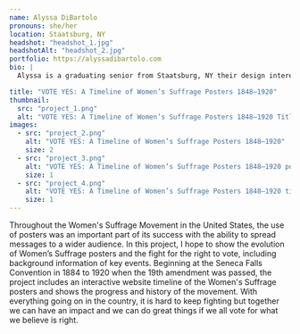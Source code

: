 ```yaml
---
name: Alyssa DiBartolo
pronouns: she/her
location: Staatsburg, NY
headshot: "headshot_1.jpg"
headshotAlt: "headshot_2.jpg"
portfolio: https://alyssadibartolo.com 
bio: |
  Alyssa is a graduating senior from Staatsburg, NY their design interests are package design and website design and poster design and telling messages of which make an appearance in their thesis project. She hopes to make a career in packaging design but also still be able to do poster/web design as well. In her spare time she loves to watch different TV shows and read as well as spend time with her family and her pets. 

title: "VOTE YES: A Timeline of Women’s Suffrage Posters 1848–1920"
thumbnail:
  src: "project_1.png"
  alt: "VOTE YES: A Timeline of Women’s Suffrage Posters 1848–1920 Title"
images:
  - src: "project_2.png"
    alt: "VOTE YES: A Timeline of Women’s Suffrage Posters 1848–1920"
    size: 2
  - src: "project_3.png"
    alt: "VOTE YES: A Timeline of Women’s Suffrage Posters 1848–1920 posters"
    size: 1
  - src: "project_4.png"
    alt: "VOTE YES: A Timeline of Women’s Suffrage Posters 1848–1920 timeline"
    size: 1
---
```

Throughout the Women's Suffrage Movement in the United States, the use of posters was an important part of its success with the ability to spread messages to a wider audience. In this project, I hope to show the evolution of Women’s Suffrage posters and the fight for the right to vote, including background information of key events. Beginning at the Seneca Falls Convention in 1884 to 1920 when the 19th amendment was passed, the project includes an interactive website timeline of the Women's Suffrage posters and shows the progress and history of the movement. With everything going on in the country, it is hard to keep fighting but together we can have an impact and we can do great things if we all vote for what we believe is right.
